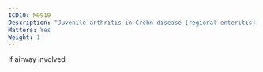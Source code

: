 ```yaml
---
ICD10: M0919
Description: "Juvenile arthritis in Crohn disease [regional enteritis]: Site unspecified"
Matters: Yes
Weight: 1
---
```

If airway involved
